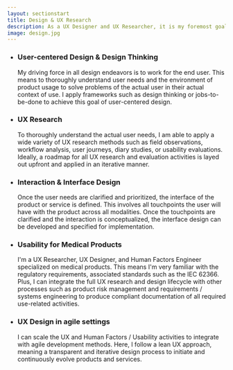 ```yaml
---
layout: sectionstart
title: Design & UX Research
description: As a UX Designer and UX Researcher, it is my foremost goal to develop designs which meet the needs of the actual end user.
image: design.jpg
---
```


<section class="wrapper stylered special">
	<div class="inner">
		<ul class="features">
			<li class="icon fa-crosshairs">
				<h3>User-centered Design & Design Thinking</h3>
				<p>My driving force in all design endeavors is to work for the end user. This means to thoroughly understand user needs and the environment of product usage
				to solve problems of the actual user in their actual context of use. I apply frameworks such as design thinking or jobs-to-be-done to achieve this goal of user-centered design.
    			</p>
			</li>
			<li class="icon fa-map-signs">
				<h3>UX Research</h3>
				<p>To thoroughly understand the actual user needs, I am able to apply a wide variety of UX research methods such as field observations, workflow analysis, user journeys, diary studies,
				or usability evaluations. Ideally, a roadmap for all UX research and evaluation activities is layed out upfront and applied in an iterative manner.
    			</p>
			</li>
			<li class="icon fa-code">
				<h3>Interaction & Interface Design</h3>
				<p>Once the user needs are clarified and prioritized, the interface of the product or service is defined. This involves all touchpoints the user will have with the product
				across all modalities. Once the touchpoints are clarified and the interaction is conceptualized, the interface design can be developed and specified for implementation.
    			</p>
			</li>
			<li class="icon fa-heartbeat">
				<h3>Usability for Medical Products</h3>
				<p>I'm a UX Researcher, UX Designer, and Human Factors Engineer specialized on medical products. This means I'm very familiar with the regulatory requirements, associated standards such as the IEC 62366. Plus, I can integrate the full UX research and design lifecycle with other processes such as product risk management and requirements / systems engineering to produce compliant documentation of all required use-related activities.
    			</p>
			</li>
			<li class="icon fa-circle-o-notch">
				<h3>UX Design in agile settings</h3>
				<p>I can scale the UX and Human Factors / Usability activities to integrate with agile development methods. Here, I follow a lean UX approach, meaning a transparent and iterative design process to initiate and continuously evolve products and services.
    			</p>
			</li>
		</ul>
	</div>
</section>